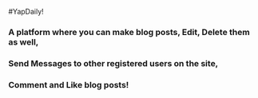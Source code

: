 #YapDaily!

### A platform where you can make blog posts, Edit, Delete them as well,
### Send Messages to other registered users on the site,
### Comment and Like blog posts!
